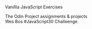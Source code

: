 Vanillla JavaScript Exercises

The Odin Project assignments & projects<br>
Wes Bos #JavaScript30 Challeenge